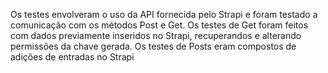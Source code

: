 Os testes envolveram o uso da API fornecida pelo Strapi e foram testado a comunicação com os métodos Post e Get. 
Os testes de Get foram feitos com dados previamente inseridos no Strapi, recuperandos e alterando permissões da chave gerada.
Os testes de Posts eram compostos de adições de entradas no Strapi